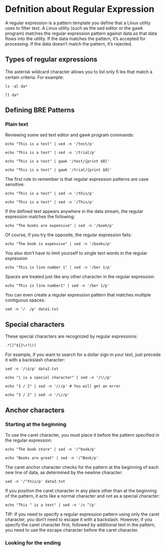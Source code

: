 # Defnition about Regular Expression
A regular expression is a pattern template you define that a Linux utility uses to filter text. A Linux utility (such as the sed editor or the gawk program) matches the regular expression pattern against data as that data flows into the utility. If the data matches the pattern, it’s accepted for processing. If the data doesn’t match the pattern, it’s rejected.

## Types of regular expressions
The asterisk wildcard character allows you to list only ﬁ les that match a certain criteria. For example:

    ls -al da*

    ll da*

## Defining BRE Patterns

### Plain text
Reviewing some sed text editor and gawk program commands:

    echo "This is a test" | sed -n '/test/p'

    echo "This is a test" | sed -n '/trial/p'

    echo "This is a test" | gawk '/test/{print $0}'

    echo "This is a test" | gawk '/trial/{print $0}'

The first rule to remember is that regular expression patterns are case sensitive:

    echo "This is a test" | sed -n '/this/p'

    echo "This is a test" | sed -n '/This/p'

If the defined text appears anywhere in the data stream, the regular expression matches the following:

    echo "The books are expensive" | sed -n '/book/p'

Of course, if you try the opposite, the regular expression fails:

    echo "The book is expensive" | sed -n '/books/p'

You also don’t have to limit yourself to single text words in the regular expression

    echo "This is line number 1" | sed -n '/ber 1/p'

Spaces are treated just like any other character in the regular expression:

    echo "This is line number1" | sed -n '/ber 1/p'

You can even create a regular expression pattern that matches multiple contiguous spaces:

    sed -n '/  /p' data1.txt

## Special characters
These special characters are recognized by regular expressions:

    .*[]^${}\+?|()

For example, if you want to search for a dollar sign in your text, just precede it with a backslash character:

    sed -n '/\$/p' data2.txt

    echo "\ is a special character" | sed -n '/\\/p'

    echo "3 / 2" | sed -n '///p' # You will get an error

    echo "3 / 2" | sed -n '/\//p'

## Anchor characters

### Starting at the beginning
To use the caret character, you must place it before the pattern specified in the regular expression:

    echo "The book store" | sed -n '/^book/p'

    echo "Books are great" | sed -n '/^Book/p'

The caret anchor character checks for the pattern at the beginning of each new line of data, as determined by the newline character:

    sed -n '/^this/p' data3.txt

If you position the caret character in any place other than at the beginning of the pattern, it acts like a normal character and not as a special character:

    echo "This ^ is a test" | sed -n '/s ^/p'

TIP: If you need to specify a regular expression pattern using only the caret character, you don’t need to escape it with a backslash. However, if you specify the caret character first, followed by additional text in the pattern, you need to use the escape character before the caret character.

### Looking for the ending

